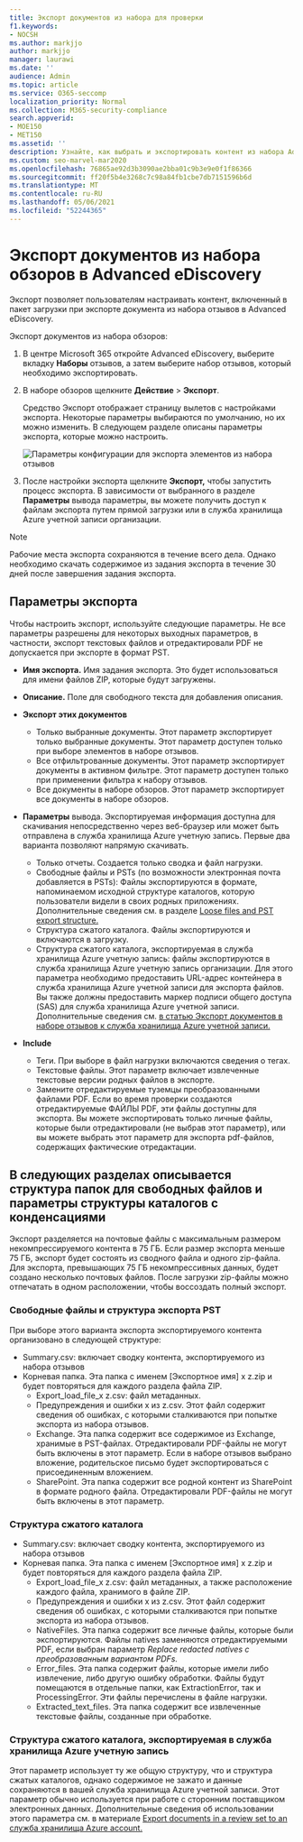 ```yaml
---
title: Экспорт документов из набора для проверки
f1.keywords:
- NOCSH
ms.author: markjjo
author: markjjo
manager: laurawi
ms.date: ''
audience: Admin
ms.topic: article
ms.service: O365-seccomp
localization_priority: Normal
ms.collection: M365-security-compliance
search.appverid:
- MOE150
- MET150
ms.assetid: ''
description: Узнайте, как выбрать и экспортировать контент из набора Advanced eDiscovery для презентаций или внешних обзоров.
ms.custom: seo-marvel-mar2020
ms.openlocfilehash: 76865ae92d3b3090ae2bba01c9b3e9e0f1f86366
ms.sourcegitcommit: ff20f5b4e3268c7c98a84fb1cbe7db7151596b6d
ms.translationtype: MT
ms.contentlocale: ru-RU
ms.lasthandoff: 05/06/2021
ms.locfileid: "52244365"
---
```

# <a name="export-documents-from-a-review-set-in-advanced-ediscovery"></a>Экспорт документов из набора обзоров в Advanced eDiscovery

Экспорт позволяет пользователям настраивать контент, включенный в пакет загрузки при экспорте документа из набора отзывов в Advanced eDiscovery.

Экспорт документов из набора обзоров:

1. В центре Microsoft 365 откройте Advanced eDiscovery, выберите вкладку **Наборы** отзывов, а затем выберите набор отзывов, который необходимо экспортировать.

2. В наборе обзоров щелкните **Действие**  >  **Экспорт**.

   Средство Экспорт отображает страницу вылетов с настройками экспорта. Некоторые параметры выбираются по умолчанию, но их можно изменить. В следующем разделе описаны параметры экспорта, которые можно настроить.

   ![Параметры конфигурации для экспорта элементов из набора отзывов](../media/bcfc72c7-4a01-4697-9e16-2965b7f04fdb.png)

3. После настройки экспорта щелкните **Экспорт,** чтобы запустить процесс экспорта. В зависимости от выбранного в разделе **Параметры** вывода параметры, вы можете получить доступ к файлам экспорта путем прямой загрузки или в служба хранилища Azure учетной записи организации.

> [!NOTE]
> Рабочие места экспорта сохраняются в течение всего дела. Однако необходимо скачать содержимое из задания экспорта в течение 30 дней после завершения задания экспорта.

## <a name="export-options"></a>Параметры экспорта

Чтобы настроить экспорт, используйте следующие параметры. Не все параметры разрешены для некоторых выходных параметров, в частности, экспорт текстовых файлов и отредактировали PDF не допускается при экспорте в формат PST.

- **Имя экспорта.** Имя задания экспорта. Это будет использоваться для имени файлов ZIP, которые будут загружены.

- **Описание.** Поле для свободного текста для добавления описания.

- **Экспорт этих документов**

  - Только выбранные документы. Этот параметр экспортирует только выбранные документы. Этот параметр доступен только при выборе элементов в наборе отзывов.
  - Все отфильтрованные документы. Этот параметр экспортирует документы в активном фильтре. Этот параметр доступен только при применении фильтра к набору отзывов.
  - Все документы в наборе обзоров. Этот параметр экспортирует все документы в наборе обзоров.

- **Параметры** вывода. Экспортируемая информация доступна для скачивания непосредственно через веб-браузер или может быть отправлена в служба хранилища Azure учетную запись. Первые два варианта позволяют напрямую скачивать.
  
  - Только отчеты. Создается только сводка и файл нагрузки.
  - Свободные файлы и PSTs (по возможности электронная почта добавляется в PSTs): Файлы экспортируются в формате, напоминаемом исходной структуре каталогов, которую пользователи видели в своих родных приложениях.  Дополнительные сведения см. в разделе [Loose files and PST export structure.](#loose-files-and-pst-export-structure)
  - Структура сжатого каталога. Файлы экспортируются и включаются в загрузку.
  - Структура сжатого каталога, экспортируемая в служба хранилища Azure учетную запись: файлы экспортируются в служба хранилища Azure учетную запись организации. Для этого параметра необходимо предоставить URL-адрес контейнера в служба хранилища Azure учетной записи для экспорта файлов. Вы также должны предоставить маркер подписи общего доступа (SAS) для служба хранилища Azure учетной записи. Дополнительные сведения см. [в статью Экспорт документов в наборе отзывов к служба хранилища Azure учетной записи.](download-export-jobs.md)

- **Include**
  - Теги. При выборе в файл нагрузки включаются сведения о тегах.
  - Текстовые файлы. Этот параметр включает извлеченные текстовые версии родных файлов в экспорте.
  - Замените отредактируемые туземцы преобразованными файлами PDF. Если во время проверки создаются отредактируемые ФАЙЛЫ PDF, эти файлы доступны для экспорта. Вы можете экспортировать только личные файлы, которые были отредактировали (не выбрав этот параметр), или вы можете выбрать этот параметр для экспорта pdf-файлов, содержащих фактические отредактации.

## <a name="the-following-sections-describe-the-folder-structure-for-loose-files-and-condensed-directory-structure-options"></a>В следующих разделах описывается структура папок для свободных файлов и параметры структуры каталогов с конденсациями

Экспорт разделяется на почтовые файлы с максимальным размером некомпрессируемого контента в 75 ГБ. Если размер экспорта меньше 75 ГБ, экспорт будет состоять из сводного файла и одного zip-файла. Для экспорта, превышающих 75 ГБ некомпрессивных данных, будет создано несколько почтовых файлов. После загрузки zip-файлы можно отпечатать в одном расположении, чтобы воссоздать полный экспорт.

### <a name="loose-files-and-pst-export-structure"></a>Свободные файлы и структура экспорта PST

При выборе этого варианта экспорта экспортируемого контента организовано в следующей структуре:

- Summary.csv: включает сводку контента, экспортируемого из набора отзывов
- Корневая папка. Эта папка с именем [Экспортное имя] x z.zip и будет повторяться для каждого раздела файла ZIP.
  - Export_load_file_x z.csv: файл метаданных.
  - Предупреждения и ошибки x из z.csv. Этот файл содержит сведения об ошибках, с которыми сталкиваются при попытке экспорта из набора отзывов.
  - Exchange. Эта папка содержит все содержимое из Exchange, хранимые в PST-файлах. Отредактировали PDF-файлы не могут быть включены в этот параметр. Если в наборе отзывов выбрано вложение, родительское письмо будет экспортироваться с присоединенным вложением.
  - SharePoint. Эта папка содержит все родной контент из SharePoint в формате родного файла. Отредактировали PDF-файлы не могут быть включены в этот параметр.

### <a name="condensed-directory-structure"></a>Структура сжатого каталога

- Summary.csv: включает сводку контента, экспортируемого из набора отзывов
- Корневая папка. Эта папка с именем [Экспортное имя] x z.zip и будет повторяться для каждого раздела файла ZIP.
  - Export_load_file_x z.csv: файл метаданных, а также расположение каждого файла, хранимого в файле ZIP.
  - Предупреждения и ошибки x из z.csv. Этот файл содержит сведения об ошибках, с которыми сталкиваются при попытке экспорта из набора отзывов.
  - NativeFiles. Эта папка содержит все личные файлы, которые были экспортируются. Файлы natives заменяются отредактируемыми PDF, если выбран параметр *Replace redacted natives с преобразованным вариантом PDFs.*
  - Error_files. Эта папка содержит файлы, которые имели либо извлечение, либо другую ошибку обработки. Файлы будут помещаются в отдельные папки, как ExtractionError, так и ProcessingError. Эти файлы перечислены в файле нагрузки.
  - Extracted_text_files. Эта папка содержит все извлеченные текстовые файлы, созданные при обработке.

### <a name="condensed-directory-structure-exported-to-your-azure-storage-account"></a>Структура сжатого каталога, экспортируемая в служба хранилища Azure учетную запись

Этот параметр использует ту же общую структуру, что и структура сжатых каталогов, однако содержимое не зажато и данные сохраняются в вашей служба хранилища Azure учетной записи. Этот параметр обычно используется при работе с сторонним поставщиком электронных данных. Дополнительные сведения об использовании этого параметра см. в материале [Export documents in a review set to an служба хранилища Azure account.](download-export-jobs.md)
